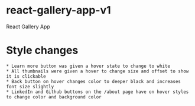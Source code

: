 # react-gallery-app-v1
 React Gallery App
 
 # Style changes

    * Learn more button was given a hover state to change to white
    * All thumbnails were given a hover to change size and offset to show it is clickable
    * Back button on hover changes color to deeper black and increases font size slightly
    * LinkedIn and Github buttons on the /about page have on hover styles to change color and background color

